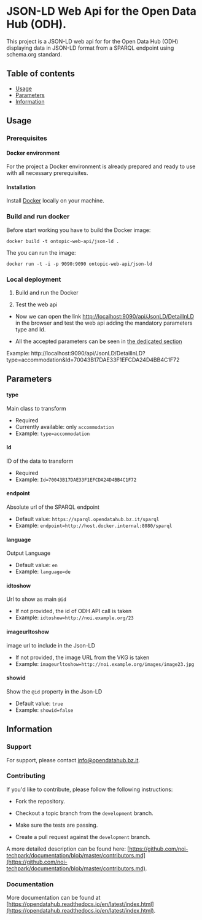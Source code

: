 # JSON-LD Web Api for the Open Data Hub (ODH).

This project is a JSON-LD web api for for the Open Data Hub (ODH) 
displaying data in JSON-LD format from a SPARQL endpoint using schema.org standard.


## Table of contents

- [Usage](#usage)
- [Parameters](#parameters)
- [Information](#information)

## Usage


### Prerequisites

#### Docker environment

For the project a Docker environment is already prepared and ready to use with all necessary prerequisites.

#### Installation

Install [Docker](https://docs.docker.com/install/) locally on your machine.

### Build and run docker 

Before start working you have to build the Docker image:

```
docker build -t ontopic-web-api/json-ld .
```

The you can run the image:

```
docker run -t -i -p 9090:9090 ontopic-web-api/json-ld
```

### Local deployment

1. Build and run the Docker 

2. Test the web api

* Now we can open the link <http://localhost:9090/api/JsonLD/DetailInLD> 
in the browser and test the web api adding the mandatory parameters type and Id.

* All the accepted parameters can be seen in [the dedicated section](#parameters)

Example: http://localhost:9090/api/JsonLD/DetailInLD?type=accommodation&Id=70043B17DAE33F1EFCDA24D4BB4C1F72

## Parameters

#### type 
Main class to transform
 - Required
 - Currently available:  only `accommodation`
 - Example: `type=accommodation`

#### Id
ID of the data to transform
 - Required
 - Example: `Id=70043B17DAE33F1EFCDA24D4BB4C1F72`

#### endpoint
Absolute url of the SPARQL endpoint 
 - Default value: `https://sparql.opendatahub.bz.it/sparql`
 - Example: `endpoint=http://host.docker.internal:8080/sparql`

#### language
Output Language
 - Default value: `en`
 - Example: `language=de`

#### idtoshow
Url to show as main `@id`
 - If not provided, the id of ODH API call is taken
 - Example: `idtoshow=http://noi.example.org/23`


#### imageurltoshow
image url to include in the Json-LD
 - If not provided, the image URL from the VKG is taken
 - Example: `imageurltoshow=http://noi.example.org/images/image23.jpg`

#### showid
Show the `@id` property in the Json-LD
 - Default value: `true`
 - Example: `showid=false`


## Information

### Support

For support, please contact [info@opendatahub.bz.it](mailto:info@opendatahub.bz.it).

### Contributing

If you'd like to contribute, please follow the following instructions:

- Fork the repository.

- Checkout a topic branch from the `development` branch.

- Make sure the tests are passing.

- Create a pull request against the `development` branch.

A more detailed description can be found here: [https://github.com/noi-techpark/documentation/blob/master/contributors.md](https://github.com/noi-techpark/documentation/blob/master/contributors.md).

### Documentation

More documentation can be found at [https://opendatahub.readthedocs.io/en/latest/index.html](https://opendatahub.readthedocs.io/en/latest/index.html).

